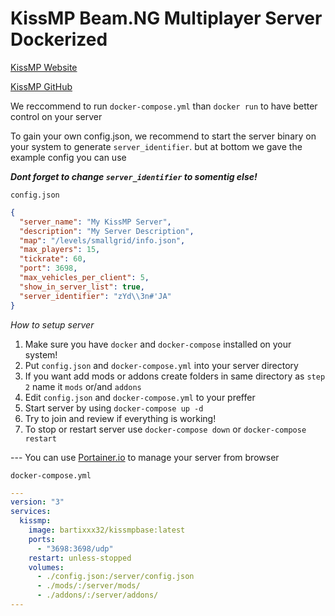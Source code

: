 

# KissMP Beam.NG Multiplayer Server Dockerized

[KissMP Website](https://kissmp.online)

[KissMP GitHub](https://github.com/TheHellBox/KISS-multiplayer)

We reccommend to run `docker-compose.yml` than `docker run` to have better control on your server


To gain your own config.json, we recommend to start the server binary on your system to generate `server_identifier`. but at bottom we gave the example config you can use 

***Dont forget to change `server_identifier` to somentig else!***

`config.json`
```json
{
  "server_name": "My KissMP Server",
  "description": "My Server Description",
  "map": "/levels/smallgrid/info.json",
  "max_players": 15,
  "tickrate": 60,
  "port": 3698,
  "max_vehicles_per_client": 5,
  "show_in_server_list": true,
  "server_identifier": "zYd\\3n#'JA"
}
```
*How to setup server*

 1. Make sure you have `docker` and `docker-compose` installed on your system!
 2. Put `config.json` and `docker-compose.yml` into your server directory
 3. If you want add mods or addons create folders in same directory as `step 2` name it `mods` or/and `addons`
 4. Edit `config.json` and `docker-compose.yml` to your preffer
 5. Start server by using `docker-compose up -d`
 6. Try to join and review if everything is working!
 7. To stop or restart server use `docker-compose down` or `docker-compose restart`

--- You can use [Portainer.io](http://portainer.io) to manage your server from browser

`docker-compose.yml`
```yaml
---
version: "3"
services:
  kissmp:
    image: bartixxx32/kissmpbase:latest
    ports:
      - "3698:3698/udp"
    restart: unless-stopped
    volumes:
      - ./config.json:/server/config.json
      - ./mods/:/server/mods/
      - ./addons/:/server/addons/
---
```
